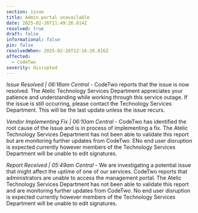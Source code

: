 ```yaml
---
section: issue
title: Admin portal unavailable
date: 2025-02-26T11:49:26.814Z
resolved: true
draft: false
informational: false
pin: false
resolvedWhen: 2025-02-26T12:16:26.816Z
affected:
  - CodeTwo
severity: disrupted
---
```

*Issue Resolved | 06:16am Central* - CodeTwo reports that the issue is now resolved. The Atelic Technology Services Department appreciates your patience and understanding while working through this service outage. If the issue is still occurring, please contact the Technology Services Department. This will be the last update unless the issue recurs.

*Vendor Implementing Fix | 06:10am Central* - CodeTwo has identified the root cause of the issue and is in process of implementing a fix. The Atelic Technology Services Department has not been able to validate this report but are monitoring further updates from CodeTwo. ENo end user disruption is expected currently however members of the Technology Services Department will be unable to edit signatures.

*Report Received | 05:49am Central* - We are investigating a potential issue that might affect the uptime of one of our services. CodeTwo reports that administrators are unable to access the management portal. The Atelic Technology Services Department has not been able to validate this report and are monitoring further updates from CodeTwo. No end user disruption is expected currently however members of the Technology Services Department will be unable to edit signatures.